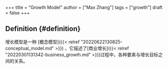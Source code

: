 +++
title = "Growth Model"
author = ["Max Zhang"]
tags = ["growth"]
draft = false
+++

## Definition {#definition}

增长模型是一种 [概念模型]({{< relref "20220622130825-conceptual_model.md" >}}) ，它描述了[商业增长]({{< relref "20220301131342-business_growth.md" >}})过程中，各种要素与增长目标之间的关系。
